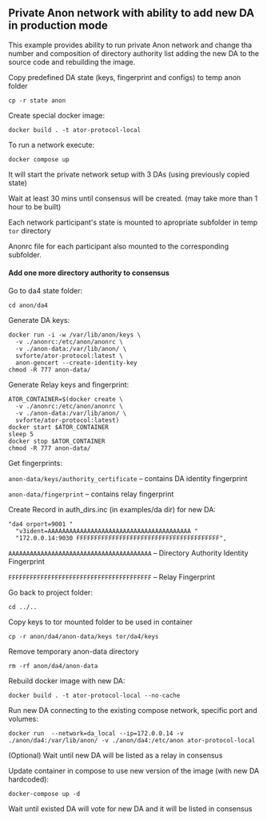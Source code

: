 ## Private Anon network with ability to add new DA in production mode ##

This example provides ability to run private Anon network and change tha number and composition of directory authority list adding the new DA to the source code and rebuilding the image.

Copy predefined DA state (keys, fingerprint and configs) to temp anon folder
```
cp -r state anon
```

Create special docker image:
```
docker build . -t ator-protocol-local
```

To run a network execute:
```
docker compose up
```

It will start the private network setup with 3 DAs (using previously copied state)

Wait at least 30 mins until consensus will be created. (may take more than 1 hour to be built)

Each network participant's state is mounted to apropriate subfolder in temp `tor` directory

Anonrc file for each participant also mounted to the corresponding subfolder.

#### Add one more directory authority to consensus

Go to da4 state folder:
```
cd anon/da4
```
Generate DA keys:
```
docker run -i -w /var/lib/anon/keys \
  -v ./anonrc:/etc/anon/anonrc \
  -v ./anon-data:/var/lib/anon/ \
  svforte/ator-protocol:latest \
  anon-gencert --create-identity-key
chmod -R 777 anon-data/
```
Generate Relay keys and fingerprint:
```
ATOR_CONTAINER=$(docker create \
  -v ./anonrc:/etc/anon/anonrc \
  -v ./anon-data:/var/lib/anon/ \
  svforte/ator-protocol:latest)
docker start $ATOR_CONTAINER
sleep 5
docker stop $ATOR_CONTAINER
chmod -R 777 anon-data/
```

Get fingerprints:

`anon-data/keys/authority_certificate`  – contains DA identity fingerprint

`anon-data/fingerprint` – contains relay fingerprint

Create Record in auth_dirs.inc (in examples/da dir) for new DA:

```
"da4 orport=9001 "
  "v3ident=AAAAAAAAAAAAAAAAAAAAAAAAAAAAAAAAAAAAAAAA "
  "172.0.0.14:9030 FFFFFFFFFFFFFFFFFFFFFFFFFFFFFFFFFFFFFFFF",
```

`AAAAAAAAAAAAAAAAAAAAAAAAAAAAAAAAAAAAAAAA` – Directory Authority Identity Fingerprint

`FFFFFFFFFFFFFFFFFFFFFFFFFFFFFFFFFFFFFFFF` – Relay Fingerprint

Go back to project folder:
```
cd ../..
```

Copy keys to tor mounted folder to be used in container
```
cp -r anon/da4/anon-data/keys tor/da4/keys
```

Remove temporary anon-data directory
```
rm -rf anon/da4/anon-data
```

Rebuild docker image with new DA:
```
docker build . -t ator-protocol-local --no-cache
```

Run new DA connecting to the existing compose network, specific port and volumes:
```
docker run  --network=da_local --ip=172.0.0.14 -v ./anon/da4:/var/lib/anon/ -v ./anon/da4:/etc/anon ator-protocol-local
```

(Optional) Wait until new DA will be listed as a relay in consensus

Update container in compose to use new version of the image (with new DA hardcoded):
```
docker-compose up -d
```

Wait until existed DA will vote for new DA and it will be listed in consensus

